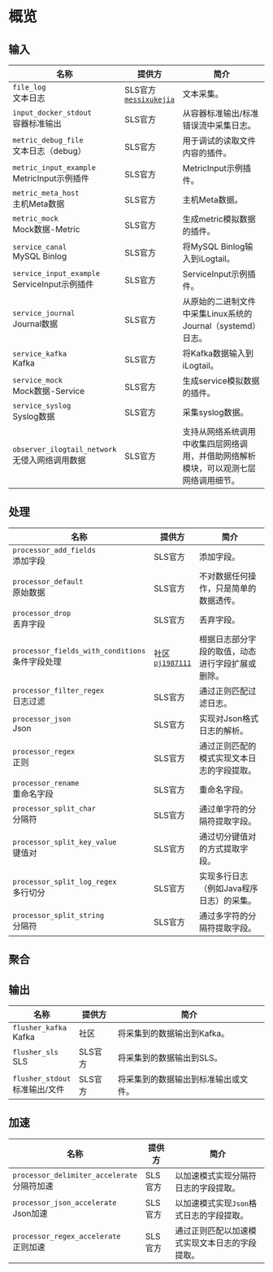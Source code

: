 # 概览

## 输入


| 名称                                              | 提供方                                                       | 简介                                                                                 |
| ------------------------------------------------- | ------------------------------------------------------------ | ------------------------------------------------------------------------------------ |
| `file_log`<br> 文本日志                           | SLS官方<br>[`messixukejia`](https://github.com/messixukejia) | 文本采集。                                                                           |
| `input_docker_stdout`<br>容器标准输出             | SLS官方                                                      | 从容器标准输出/标准错误流中采集日志。                                                |
| `metric_debug_file`<br>文本日志（debug）          | SLS官方                                                      | 用于调试的读取文件内容的插件。                                                       |
| `metric_input_example`<br>MetricInput示例插件     | SLS官方                                                      | MetricInput示例插件。                                                                |
| `metric_meta_host`<br>主机Meta数据                | SLS官方                                                      | 主机Meta数据。                                                                       |
| `metric_mock`<br>Mock数据-Metric                  | SLS官方                                                      | 生成metric模拟数据的插件。                                                           |
| `service_canal`<br>MySQL Binlog                   | SLS官方                                                      | 将MySQL Binlog输入到iLogtail。                                                       |
| `service_input_example`<br>ServiceInput示例插件   | SLS官方                                                      | ServiceInput示例插件。                                                               |
| `service_journal`<br>Journal数据                  | SLS官方                                                      | 从原始的二进制文件中采集Linux系统的Journal（systemd）日志。                          |
| `service_kafka`<br>Kafka                          | SLS官方                                                      | 将Kafka数据输入到iLogtail。                                                          |
| `service_mock`<br>Mock数据-Service                | SLS官方                                                      | 生成service模拟数据的插件。                                                          |
| `service_syslog`<br>Syslog数据                    | SLS官方                                                      | 采集syslog数据。                                                                     |
| `observer_ilogtail_network`<br>无侵入网络调用数据 | SLS官方                                                      | 支持从网络系统调用中收集四层网络调用，并借助网络解析模块，可以观测七层网络调用细节。 |

## 处理


| 名称                                               | 提供方                                              | 简介                                             |
| -------------------------------------------------- | --------------------------------------------------- | ------------------------------------------------ |
| `processor_add_fields`<br>添加字段                 | SLS官方                                             | 添加字段。                                       |
| `processor_default`<br>原始数据                    | SLS官方                                             | 不对数据任何操作，只是简单的数据透传。           |
| `processor_drop`<br>丢弃字段                       | SLS官方                                             | 丢弃字段。                                       |
| `processor_fields_with_conditions`<br>条件字段处理 | 社区<br>[`pj1987111`](https://github.com/pj1987111) | 根据日志部分字段的取值，动态进行字段扩展或删除。 |
| `processor_filter_regex`<br>日志过滤               | SLS官方                                             | 通过正则匹配过滤日志。                           |
| `processor_json`<br>Json                           | SLS官方                                             | 实现对Json格式日志的解析。                       |
| `processor_regex`<br>正则                          | SLS官方                                             | 通过正则匹配的模式实现文本日志的字段提取。       |
| `processor_rename`<br>重命名字段                   | SLS官方                                             | 重命名字段。                                     |
| `processor_split_char`<br>分隔符                   | SLS官方                                             | 通过单字符的分隔符提取字段。                     |
| `processor_split_key_value`<br>键值对              | SLS官方                                             | 通过切分键值对的方式提取字段。                   |
| `processor_split_log_regex`<br>多行切分            | SLS官方                                             | 实现多行日志（例如Java程序日志）的采集。         |
| `processor_split_string`<br>分隔符                 | SLS官方                                             | 通过多字符的分隔符提取字段。                     |

## 聚合

## 输出


| 名称                              | 提供方  | 简介                                 |
| --------------------------------- | ------- | ------------------------------------ |
| `flusher_kafka`<br>Kafka          | 社区    | 将采集到的数据输出到Kafka。          |
| `flusher_sls`<br>SLS              | SLS官方 | 将采集到的数据输出到SLS。            |
| `flusher_stdout`<br>标准输出/文件 | SLS官方 | 将采集到的数据输出到标准输出或文件。 |

## 加速


| 名称                                           | 提供方  | 简介                                           |
| ---------------------------------------------- | ------- | ---------------------------------------------- |
| `processor_delimiter_accelerate`<br>分隔符加速 | SLS官方 | 以加速模式实现分隔符日志的字段提取。           |
| `processor_json_accelerate`<br>Json加速        | SLS官方 | 以加速模式实现`Json`格式日志的字段提取。       |
| `processor_regex_accelerate`<br>正则加速       | SLS官方 | 通过正则匹配以加速模式实现文本日志的字段提取。 |
